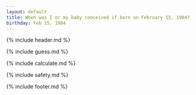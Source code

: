 ```yaml
---
layout: default
title: When was I or my baby conceived if born on February 15, 1904?
birthday: Feb 15, 1904
---
```


{% include header.md %}

{% include guess.md %}

{% include calculate.md %}

{% include safety.md %}

{% include footer.md %}



